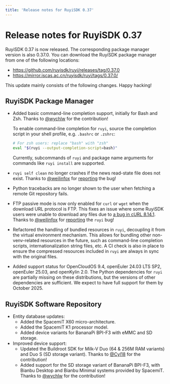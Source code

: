 ```yaml
---
title: 'Release notes for RuyiSDK 0.37'
---
```


# Release notes for RuyiSDK 0.37

RuyiSDK 0.37 is now released. The corresponding package manager version is also 0.37.0.
You can download the RuyiSDK package manager from one of the following locations:

* https://github.com/ruyisdk/ruyi/releases/tag/0.37.0
* https://mirror.iscas.ac.cn/ruyisdk/ruyi/tags/0.37.0/

This update mainly consists of the following changes. Happy hacking!

## RuyiSDK Package Manager

* Added basic command-line completion support, initially for Bash and Zsh. Thanks to [@wychlw] for the contribution!

  To enable command-line completion for `ruyi`, source the completion script in your shell
  profile, e.g. `.bashrc` or `.zshrc`:

  ```sh
  # For zsh users: replace "bash" with "zsh"
  eval "$(ruyi --output-completion-script=bash)"
  ```

  Currently, subcommands of `ruyi` and package name arguments for commands like `ruyi install` are supported.

* `ruyi self clean` no longer crashes if the news read-state file does not exist. Thanks to [@weilinfox] for [reporting][ruyi-issue319] the bug!
* Python tracebacks are no longer shown to the user when fetching a remote Git repository fails.
* FTP passive mode is now only enabled for `curl` or `wget` when the download URL protocol is FTP. This fixes an issue where some RuyiSDK users were unable to download any files due to [a bug in cURL 8.14.1][curl-issue17545]. Thanks to [@weilinfox] for [reporting][ruyi-issue316] the `ruyi` bug!
* Refactored the handling of bundled resources in `ruyi`, decoupling it from the virtual environment mechanism. This allows for bundling other non-venv-related resources in the future, such as command-line completion scripts, internationalization string files, etc. A CI check is also in place to ensure the compressed resources included in `ruyi` are always in sync with the original files.
* Added support status for OpenCloudOS 9.4, openEuler 24.03 LTS SP2, openEuler 25.03, and openKylin 2.0. The Python dependencies for `ruyi` are partially missing on these distributions, but the versions of other dependencies are sufficient. We expect to have full support for them by October 2025.

## RuyiSDK Software Repository

* Entity database updates:
    * Added the SpacemiT X60 micro-architecture.
    * Added the SpacemiT K1 processor model.
    * Added device variants for BananaPi BPI-F3 with eMMC and SD storage.
* Improved device support:
    * Updated the Buildroot SDK for Milk-V Duo (64 & 256M RAM variants) and Duo S (SD storage variant). Thanks to [@Cyl18] for the contribution!
    * Added support for the SD storage variant of BananaPi BPI-F3, with Bianbu Desktop and Bianbu Minimal systems provided by SpacemiT. Thanks to [@wychlw] for the contribution!

[@Cyl18]: https://github.com/Cyl18
[@weilinfox]: https://github.com/weilinfox
[@wychlw]: https://github.com/wychlw
[curl-issue17545]: https://github.com/curl/curl/issues/17545
[ruyi-issue316]: https://github.com/ruyisdk/ruyi/issues/316
[ruyi-issue319]: https://github.com/ruyisdk/ruyi/issues/319
